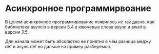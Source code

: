 # Асинхронное программирвоание

В целом асинхронное программирование появилось не так давно, как библиотека asyncio в версии 3.4 а ключевые слова async и await в версии 3.5.

Для начала может быть абсолютно не понятно в чём разница меджу def и async def но дальше на пример разберёмся.